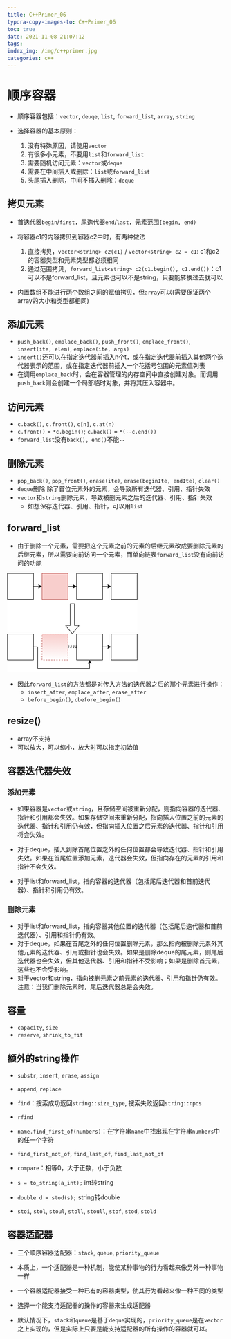 ```yaml
---
title: C++Primer_06
typora-copy-images-to: C++Primer_06
toc: true
date: 2021-11-08 21:07:12
tags:
index_img: /img/c++primer.jpg
categories: c++
---
```


# 顺序容器

- 顺序容器包括：`vector`, `deuqe`, `list`, `forward_list`, `array`, `string`

- 选择容器的基本原则：
  1. 没有特殊原因，请使用`vector`
  2. 有很多小元素，不要用`list`和`forward_list`
  3. 需要随机访问元素：`vector`或`deque`
  4. 需要在中间插入或删除：`list`或`forward_list`
  5. 头尾插入删除，中间不插入删除：`deque`

## 拷贝元素

- 首迭代器`begin`/`first`，尾迭代器`end`/`last`，元素范围`[begin, end)`
- 将容器c1的内容拷贝到容器c2中时，有两种做法
  1. 直接拷贝，`vector<string> c2(c1)` / `vector<string> c2 = c1`: c1和c2的容器类型和元素类型都必须相同
  2. 通过范围拷贝，`forward_list<string> c2(c1.begin(), c1.end())`：c1可以不是forward_list，且元素也可以不是string，只要能转换过去就可以

- 内置数组不能进行两个数组之间的赋值拷贝，但`array`可以(需要保证两个array的大小和类型都相同)

## 添加元素

- `push_back()`, `emplace_back()`, `push_front()`, `emplace_front()`, `insert(ite, elem)`, `emplace(ite, args)`
- `insert()`还可以在指定迭代器前插入n个t，或在指定迭代器前插入其他两个迭代器表示的范围，或在指定迭代器前插入一个花括号包围的元素值列表
- 在调用`emplace_back`时，会在容器管理的内存空间中直接创建对象。而调用`push_back`则会创建一个局部临时对象，并将其压入容器中。

## 访问元素

- `c.back()`, `c.front()`, `c[n]`, `c.at(n)`
- `c.front()` = `*c.begin()`; `c.back()` = `*(--c.end())`
- `forward_list`没有`back()`，`end()`不能`--`

## 删除元素

- `pop_back()`, `pop_front()`, `erase(ite)`, `erase(beginIte, endIte)`, `clear()`
- `deque`删除 除了首位元素外的元素，会导致所有迭代器、引用、指针失效
- `vector`和`string`删除元素，导致被删元素之后的迭代器、引用、指针失效
  - 如想保存迭代器、引用、指针，可以用`list`

## forward_list

- 由于删除一个元素，需要把这个元素之前的元素的后继元素改成要删除元素的后继元素，所以需要向前访问一个元素，而单向链表`forward_list`没有向前访问的功能

![未命名绘图](C++Primer_06/未命名绘图.png)

- 因此`forward_list`的方法都是对传入方法的迭代器之后的那个元素进行操作：
  - `insert_after`, `emplace_after`, `erase_after`
  - `before_begin()`, `cbefore_begin()`

## resize()

- array不支持
- 可以放大，可以缩小，放大时可以指定初始值

## 容器迭代器失效

### 添加元素

- 如果容器是`vector`或`string`，且存储空间被重新分配，则指向容器的迭代器、指针和引用都会失效。如果存储空间未重新分配，指向插入位置之前的元素的迭代器、指针和引用仍有效，但指向插入位置之后元素的迭代器、指针和引用将会失效。

- 对于deque，插入到除首尾位置之外的任何位置都会导致迭代器、指针和引用失效。如果在首尾位置添加元素，迭代器会失效，但指向存在的元素的引用和指针不会失效。

- 对于list和forward_list，指向容器的迭代器（包括尾后迭代器和首前迭代器）、指针和引用仍有效。

### 删除元素

- 对于list和forward_list，指向容器其他位置的迭代器（包括尾后迭代器和首前迭代器）、引用和指针仍有效。
- 对于deque，如果在首尾之外的任何位置删除元素，那么指向被删除元素外其他元素的迭代器、引用或指针也会失效。如果是删除deque的尾元素，则尾后迭代器也会失效，但其他迭代器、引用和指针不受影响；如果是删除首元素，这些也不会受影响。
- 对于vector和string，指向被删元素之前元素的迭代器、引用和指针仍有效。注意：当我们删除元素时，尾后迭代器总是会失效。 

## 容量

- `capacity`, `size`
- `reserve`, `shrink_to_fit`

## 额外的string操作

- `substr`, `insert`, `erase`, `assign`
- `append`, `replace`

- `find`：搜索成功返回`string::size_type`, 搜索失败返回`string::npos`
- `rfind`

- `name.find_first_of(numbers)`：在字符串`name`中找出现在字符串`numbers`中的任一个字符
- `find_first_not_of`, `find_last_of`, `find_last_not_of`

- `compare`：相等0，大于正数，小于负数
- `s = to_string(a_int);` int转string
- `double d = stod(s);` string转double

- `stoi`, `stol`, `stoul`, `stoll`, `stoull`, `stof`, `stod`, `stold`

## 容器适配器

- 三个顺序容器适配器：`stack`, `queue`, `priority_queue`

- 本质上，一个适配器是一种机制，能使某种事物的行为看起来像另外一种事物一样
- 一个容器适配器接受一种已有的容器类型，使其行为看起来像一种不同的类型
- 选择一个能支持适配器的操作的容器来生成适配器
- 默认情况下，`stack`和`queue`是基于`deque`实现的，`priority_queue`是在`vector`之上实现的，但是实际上只要是能支持适配器的所有操作的容器就可以。
